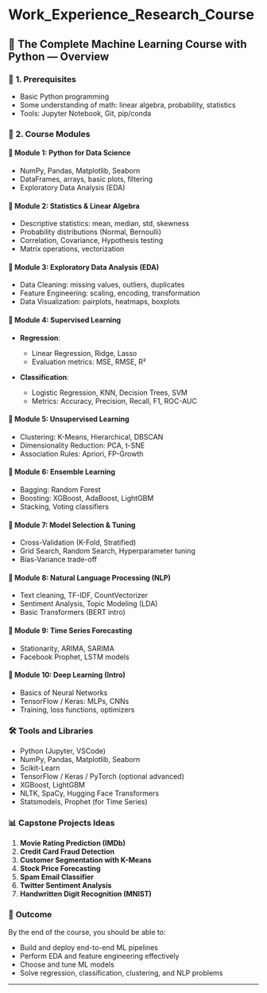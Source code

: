 # Work_Experience_Research_Course

## 🧠 **The Complete Machine Learning Course with Python** — Overview

### 🧩 **1. Prerequisites**

* Basic Python programming
* Some understanding of math: linear algebra, probability, statistics
* Tools: Jupyter Notebook, Git, pip/conda

### 📘 **2. Course Modules**

#### 🔹 **Module 1: Python for Data Science**

* NumPy, Pandas, Matplotlib, Seaborn
* DataFrames, arrays, basic plots, filtering
* Exploratory Data Analysis (EDA)

#### 🔹 **Module 2: Statistics & Linear Algebra**

* Descriptive statistics: mean, median, std, skewness
* Probability distributions (Normal, Bernoulli)
* Correlation, Covariance, Hypothesis testing
* Matrix operations, vectorization

#### 🔹 **Module 3: Exploratory Data Analysis (EDA)**

* Data Cleaning: missing values, outliers, duplicates
* Feature Engineering: scaling, encoding, transformation
* Data Visualization: pairplots, heatmaps, boxplots

#### 🔹 **Module 4: Supervised Learning**

* **Regression**:

  * Linear Regression, Ridge, Lasso
  * Evaluation metrics: MSE, RMSE, R²
* **Classification**:

  * Logistic Regression, KNN, Decision Trees, SVM
  * Metrics: Accuracy, Precision, Recall, F1, ROC-AUC

#### 🔹 **Module 5: Unsupervised Learning**

* Clustering: K-Means, Hierarchical, DBSCAN
* Dimensionality Reduction: PCA, t-SNE
* Association Rules: Apriori, FP-Growth

#### 🔹 **Module 6: Ensemble Learning**

* Bagging: Random Forest
* Boosting: XGBoost, AdaBoost, LightGBM
* Stacking, Voting classifiers

#### 🔹 **Module 7: Model Selection & Tuning**

* Cross-Validation (K-Fold, Stratified)
* Grid Search, Random Search, Hyperparameter tuning
* Bias-Variance trade-off

#### 🔹 **Module 8: Natural Language Processing (NLP)**

* Text cleaning, TF-IDF, CountVectorizer
* Sentiment Analysis, Topic Modeling (LDA)
* Basic Transformers (BERT intro)

#### 🔹 **Module 9: Time Series Forecasting**

* Stationarity, ARIMA, SARIMA
* Facebook Prophet, LSTM models

#### 🔹 **Module 10: Deep Learning (Intro)**

* Basics of Neural Networks
* TensorFlow / Keras: MLPs, CNNs
* Training, loss functions, optimizers

### 🛠️ **Tools and Libraries**

* Python (Jupyter, VSCode)
* NumPy, Pandas, Matplotlib, Seaborn
* Scikit-Learn
* TensorFlow / Keras / PyTorch (optional advanced)
* XGBoost, LightGBM
* NLTK, SpaCy, Hugging Face Transformers
* Statsmodels, Prophet (for Time Series)


### 📊 **Capstone Projects Ideas**

1. **Movie Rating Prediction (IMDb)**
2. **Credit Card Fraud Detection**
3. **Customer Segmentation with K-Means**
4. **Stock Price Forecasting**
5. **Spam Email Classifier**
6. **Twitter Sentiment Analysis**
7. **Handwritten Digit Recognition (MNIST)**


### 🏁 **Outcome**

By the end of the course, you should be able to:

* Build and deploy end-to-end ML pipelines
* Perform EDA and feature engineering effectively
* Choose and tune ML models
* Solve regression, classification, clustering, and NLP problems

---


